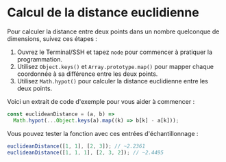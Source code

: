 # Calcul de la distance euclidienne

Pour calculer la distance entre deux points dans un nombre quelconque de dimensions, suivez ces étapes :

1. Ouvrez le Terminal/SSH et tapez `node` pour commencer à pratiquer la programmation.
2. Utilisez `Object.keys()` et `Array.prototype.map()` pour mapper chaque coordonnée à sa différence entre les deux points.
3. Utilisez `Math.hypot()` pour calculer la distance euclidienne entre les deux points.

Voici un extrait de code d'exemple pour vous aider à commencer :

```js
const euclideanDistance = (a, b) =>
  Math.hypot(...Object.keys(a).map((k) => b[k] - a[k]));
```

Vous pouvez tester la fonction avec ces entrées d'échantillonnage :

```js
euclideanDistance([1, 1], [2, 3]); // ~2.2361
euclideanDistance([1, 1, 1], [2, 3, 2]); // ~2.4495
```

